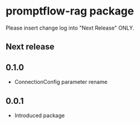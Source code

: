 # promptflow-rag package

Please insert change log into "Next Release" ONLY.

## Next release

## 0.1.0

- ConnectionConfig parameter rename

## 0.0.1

- Introduced package

